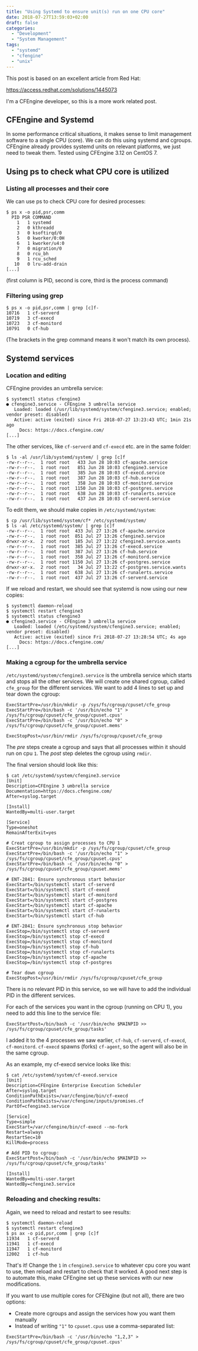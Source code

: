 ```yaml
---
title: "Using Systemd to ensure unit(s) run on one CPU core"
date: 2018-07-27T13:59:03+02:00
draft: false
categories:
  - "Development"
  - "System Management"
tags:
  - "systemd"
  - "cfengine"
  - "unix"
---
```


This post is based on an excellent article from Red Hat:

https://access.redhat.com/solutions/1445073

I'm a CFEngine developer, so this is a more work related post.

## CFEngine and Systemd

In some performance critical situations, it makes sense to limit management software to a single CPU (core).
We can do this using systemd and cgroups.
CFEngine already provides systemd units on relevant platforms, we just need to tweak them.
Tested using CFEngine 3.12 on CentOS 7.

## Using ps to check what CPU core is utilized

### Listing all processes and their core

We can use ps to check CPU core for desired processes:
```
$ ps x -o pid,psr,comm
  PID PSR COMMAND
    1   1 systemd
    2   0 kthreadd
    3   0 ksoftirqd/0
    5   0 kworker/0:0H
    6   1 kworker/u4:0
    7   0 migration/0
    8   0 rcu_bh
    9   1 rcu_sched
   10   0 lru-add-drain
[...]
```

(first column is PID, second is core, third is the process command)

### Filtering using grep

```
$ ps x -o pid,psr,comm | grep [c]f-
10716   1 cf-serverd
10719   3 cf-execd
10723   3 cf-monitord
10791   0 cf-hub
```

(The brackets in the grep command means it won't match its own process).

## Systemd services

### Location and editing

CFEngine provides an umbrella service:

```
$ systemctl status cfengine3
● cfengine3.service - CFEngine 3 umbrella service
   Loaded: loaded (/usr/lib/systemd/system/cfengine3.service; enabled; vendor preset: disabled)
   Active: active (exited) since Fri 2018-07-27 13:23:43 UTC; 1min 21s ago
     Docs: https://docs.cfengine.com/
[...]
```

The other services, like `cf-serverd` and `cf-execd` etc. are in the same folder:
```
$ ls -al /usr/lib/systemd/system/ | grep [c]f
-rw-r--r--.  1 root root   433 Jun 28 10:03 cf-apache.service
-rw-r--r--.  1 root root   851 Jun 28 10:03 cfengine3.service
-rw-r--r--.  1 root root   385 Jun 28 10:03 cf-execd.service
-rw-r--r--.  1 root root   387 Jun 28 10:03 cf-hub.service
-rw-r--r--.  1 root root   358 Jun 28 10:03 cf-monitord.service
-rw-r--r--.  1 root root  1150 Jun 28 10:03 cf-postgres.service
-rw-r--r--.  1 root root   638 Jun 28 10:03 cf-runalerts.service
-rw-r--r--.  1 root root   437 Jun 28 10:03 cf-serverd.service
```

To edit them, we should make copies in `/etc/systemd/system`:
```
$ cp /usr/lib/systemd/system/cf* /etc/systemd/system/
$ ls -al /etc/systemd/system/ | grep [c]f
-rw-r--r--.  1 root root  433 Jul 27 13:26 cf-apache.service
-rw-r--r--.  1 root root  851 Jul 27 13:26 cfengine3.service
drwxr-xr-x.  2 root root  185 Jul 27 13:22 cfengine3.service.wants
-rw-r--r--.  1 root root  385 Jul 27 13:26 cf-execd.service
-rw-r--r--.  1 root root  387 Jul 27 13:26 cf-hub.service
-rw-r--r--.  1 root root  358 Jul 27 13:26 cf-monitord.service
-rw-r--r--.  1 root root 1150 Jul 27 13:26 cf-postgres.service
drwxr-xr-x.  2 root root   34 Jul 27 13:22 cf-postgres.service.wants
-rw-r--r--.  1 root root  638 Jul 27 13:26 cf-runalerts.service
-rw-r--r--.  1 root root  437 Jul 27 13:26 cf-serverd.service
```

If we reload and restart, we should see that systemd is now using our new copies:
```
$ systemctl daemon-reload
$ systemctl restart cfengine3
$ systemctl status cfengine3
● cfengine3.service - CFEngine 3 umbrella service
   Loaded: loaded (/etc/systemd/system/cfengine3.service; enabled; vendor preset: disabled)
   Active: active (exited) since Fri 2018-07-27 13:28:54 UTC; 4s ago
     Docs: https://docs.cfengine.com/
[...]
```

### Making a cgroup for the umbrella service

`/etc/systemd/system/cfengine3.service` is the umbrella service which starts and stops all the other services.
We will create one shared cgroup, called `cfe_group` for the different services.
We want to add 4 lines to set up and tear down the cgroup:
```
ExecStartPre=/usr/bin/mkdir -p /sys/fs/cgroup/cpuset/cfe_group
ExecStartPre=/bin/bash -c '/usr/bin/echo "1" > /sys/fs/cgroup/cpuset/cfe_group/cpuset.cpus'
ExecStartPre=/bin/bash -c '/usr/bin/echo "0" > /sys/fs/cgroup/cpuset/cfe_group/cpuset.mems'

ExecStopPost=/usr/bin/rmdir /sys/fs/cgroup/cpuset/cfe_group
```
The _pre_ steps create a cgroup and says that all processes within it should run on cpu `1`.
The _post_ step deletes the cgroup using `rmdir`.

The final version should look like this:
```
$ cat /etc/systemd/system/cfengine3.service
[Unit]
Description=CFEngine 3 umbrella service
Documentation=https://docs.cfengine.com/
After=syslog.target

[Install]
WantedBy=multi-user.target

[Service]
Type=oneshot
RemainAfterExit=yes

# Creat cgroup to assign processes to CPU 1
ExecStartPre=/usr/bin/mkdir -p /sys/fs/cgroup/cpuset/cfe_group
ExecStartPre=/bin/bash -c '/usr/bin/echo "1" > /sys/fs/cgroup/cpuset/cfe_group/cpuset.cpus'
ExecStartPre=/bin/bash -c '/usr/bin/echo "0" > /sys/fs/cgroup/cpuset/cfe_group/cpuset.mems'

# ENT-2841: Ensure synchronous start behavior
ExecStart=/bin/systemctl start cf-serverd
ExecStart=/bin/systemctl start cf-execd
ExecStart=/bin/systemctl start cf-monitord
ExecStart=/bin/systemctl start cf-postgres
ExecStart=/bin/systemctl start cf-apache
ExecStart=/bin/systemctl start cf-runalerts
ExecStart=/bin/systemctl start cf-hub

# ENT-2841: Ensure synchronous stop behavior
ExecStop=/bin/systemctl stop cf-serverd
ExecStop=/bin/systemctl stop cf-execd
ExecStop=/bin/systemctl stop cf-monitord
ExecStop=/bin/systemctl stop cf-hub
ExecStop=/bin/systemctl stop cf-runalerts
ExecStop=/bin/systemctl stop cf-apache
ExecStop=/bin/systemctl stop cf-postgres

# Tear down cgroup
ExecStopPost=/usr/bin/rmdir /sys/fs/cgroup/cpuset/cfe_group
```

There is no relevant PID in this service, so we will have to add the individual PID in the different services.

For each of the services you want in the cgroup (running on CPU 1), you need to add this line to the service file:
```
ExecStartPost=/bin/bash -c '/usr/bin/echo $MAINPID >> /sys/fs/cgroup/cpuset/cfe_group/tasks'
```

I added it to the 4 processes we saw earlier, `cf-hub`, `cf-serverd`, `cf-execd`, `cf-monitord`.
`cf-execd` spawns (forks) `cf-agent`, so the agent will also be in the same cgroup.

As an example, my cf-execd service looks like this:
```
$ cat /etc/systemd/system/cf-execd.service
[Unit]
Description=CFEngine Enterprise Execution Scheduler
After=syslog.target
ConditionPathExists=/var/cfengine/bin/cf-execd
ConditionPathExists=/var/cfengine/inputs/promises.cf
PartOf=cfengine3.service

[Service]
Type=simple
ExecStart=/var/cfengine/bin/cf-execd --no-fork
Restart=always
RestartSec=10
KillMode=process

# Add PID to cgroup:
ExecStartPost=/bin/bash -c '/usr/bin/echo $MAINPID >> /sys/fs/cgroup/cpuset/cfe_group/tasks'

[Install]
WantedBy=multi-user.target
WantedBy=cfengine3.service
```

### Reloading and checking results:

Again, we need to reload and restart to see results:
```
$ systemctl daemon-reload
$ systemctl restart cfengine3
$ ps ax -o pid,psr,comm | grep [c]f
11934   1 cf-serverd
11941   1 cf-execd
11947   1 cf-monitord
12002   1 cf-hub
```

That's it!
Change the `1` in `cfengine3.service` to whatever cpu core you want to use, then reload and restart to check that it worked.
A good next step is to automate this, make CFEngine set up these services with our new modifications.

If you want to use multiple cores for CFENgine (but not all), there are two options:

 * Create more cgroups and assign the services how you want them manually
 * Instead of writing `"1"` to `cpuset.cpus` use a comma-separated list:

```
ExecStartPre=/bin/bash -c '/usr/bin/echo "1,2,3" > /sys/fs/cgroup/cpuset/cfe_group/cpuset.cpus'
```
